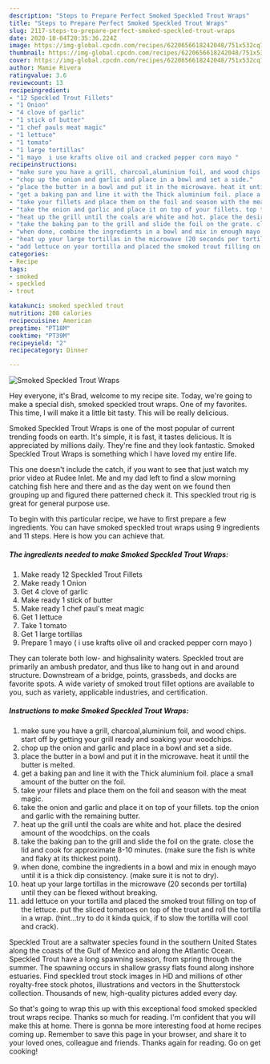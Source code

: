 ```yaml
---
description: "Steps to Prepare Perfect Smoked Speckled Trout Wraps"
title: "Steps to Prepare Perfect Smoked Speckled Trout Wraps"
slug: 2117-steps-to-prepare-perfect-smoked-speckled-trout-wraps
date: 2020-10-04T20:35:36.224Z
image: https://img-global.cpcdn.com/recipes/6220656618242048/751x532cq70/smoked-speckled-trout-wraps-recipe-main-photo.jpg
thumbnail: https://img-global.cpcdn.com/recipes/6220656618242048/751x532cq70/smoked-speckled-trout-wraps-recipe-main-photo.jpg
cover: https://img-global.cpcdn.com/recipes/6220656618242048/751x532cq70/smoked-speckled-trout-wraps-recipe-main-photo.jpg
author: Mamie Rivera
ratingvalue: 3.6
reviewcount: 13
recipeingredient:
- "12 Speckled Trout Fillets"
- "1 Onion"
- "4 clove of garlic"
- "1 stick of butter"
- "1 chef pauls meat magic"
- "1 lettuce"
- "1 tomato"
- "1 large tortillas"
- "1 mayo  i use krafts olive oil and cracked pepper corn mayo "
recipeinstructions:
- "make sure you have a grill, charcoal,aluminium foil, and wood chips. start off by getting your grill ready and soaking your woodchips."
- "chop up the onion and garlic and place in a bowl and set a side."
- "place the butter in a bowl and put it in the microwave. heat it until the butter is melted."
- "get a baking pan and line it with the Thick aluminium foil. place a small amount of the butter on the foil."
- "take your fillets and place them on the foil and season with the meat magic."
- "take the onion and garlic and place it on top of your fillets. top the onion and garlic with the remaining butter."
- "heat up the grill until the coals are white and hot. place the desired amount of the woodchips. on the coals"
- "take the baking pan to the grill and slide the foil on the grate. close the lid and cook for approximate 8-10 minutes. (make sure the fish is white and flaky at its thickest point)."
- "when done, combine the ingredients in a bowl and mix in enough mayo until it is a thick dip consistency. (make sure it is not to dry)."
- "heat up your large tortillas in the microwave (20 seconds per tortilla) until they can be flexed without breaking."
- "add lettuce on your tortilla and placed the smoked trout filling on top of the lettuce. put the sliced tomatoes on top of the trout and roll the tortilla in a wrap. (hint...try to do it kinda quick, if to slow the tortilla will cool and crack)."
categories:
- Recipe
tags:
- smoked
- speckled
- trout

katakunci: smoked speckled trout 
nutrition: 208 calories
recipecuisine: American
preptime: "PT18M"
cooktime: "PT39M"
recipeyield: "2"
recipecategory: Dinner

---
```



![Smoked Speckled Trout Wraps](https://img-global.cpcdn.com/recipes/6220656618242048/751x532cq70/smoked-speckled-trout-wraps-recipe-main-photo.jpg)

Hey everyone, it's Brad, welcome to my recipe site. Today, we're going to make a special dish, smoked speckled trout wraps. One of my favorites. This time, I will make it a little bit tasty. This will be really delicious.

Smoked Speckled Trout Wraps is one of the most popular of current trending foods on earth. It's simple, it is fast, it tastes delicious. It is appreciated by millions daily. They're fine and they look fantastic. Smoked Speckled Trout Wraps is something which I have loved my entire life.

This one doesn&#39;t include the catch, if you want to see that just watch my prior video at Rudee Inlet. Me and my dad left to find a slow morning catching fish here and there and as the day went on we found then grouping up and figured there patterned check it. This speckled trout rig is great for general purpose use.


To begin with this particular recipe, we have to first prepare a few ingredients. You can have smoked speckled trout wraps using 9 ingredients and 11 steps. Here is how you can achieve that.

<!--inarticleads1-->

##### The ingredients needed to make Smoked Speckled Trout Wraps:

1. Make ready 12 Speckled Trout Fillets
1. Make ready 1 Onion
1. Get 4 clove of garlic
1. Make ready 1 stick of butter
1. Make ready 1 chef paul&#39;s meat magic
1. Get 1 lettuce
1. Take 1 tomato
1. Get 1 large tortillas
1. Prepare 1 mayo ( i use krafts olive oil and cracked pepper corn mayo )


They can tolerate both low- and highsalinity waters. Speckled trout are primarily an ambush predator, and thus like to hang out in and around structure. Downstream of a bridge, points, grassbeds, and docks are favorite spots. A wide variety of smoked trout fillet options are available to you, such as variety, applicable industries, and certification. 

<!--inarticleads2-->

##### Instructions to make Smoked Speckled Trout Wraps:

1. make sure you have a grill, charcoal,aluminium foil, and wood chips. start off by getting your grill ready and soaking your woodchips.
1. chop up the onion and garlic and place in a bowl and set a side.
1. place the butter in a bowl and put it in the microwave. heat it until the butter is melted.
1. get a baking pan and line it with the Thick aluminium foil. place a small amount of the butter on the foil.
1. take your fillets and place them on the foil and season with the meat magic.
1. take the onion and garlic and place it on top of your fillets. top the onion and garlic with the remaining butter.
1. heat up the grill until the coals are white and hot. place the desired amount of the woodchips. on the coals
1. take the baking pan to the grill and slide the foil on the grate. close the lid and cook for approximate 8-10 minutes. (make sure the fish is white and flaky at its thickest point).
1. when done, combine the ingredients in a bowl and mix in enough mayo until it is a thick dip consistency. (make sure it is not to dry).
1. heat up your large tortillas in the microwave (20 seconds per tortilla) until they can be flexed without breaking.
1. add lettuce on your tortilla and placed the smoked trout filling on top of the lettuce. put the sliced tomatoes on top of the trout and roll the tortilla in a wrap. (hint...try to do it kinda quick, if to slow the tortilla will cool and crack).


Speckled Trout are a saltwater species found in the southern United States along the coasts of the Gulf of Mexico and along the Atlantic Ocean. Speckled Trout have a long spawning season, from spring through the summer. The spawning occurs in shallow grassy flats found along inshore estuaries. Find speckled trout stock images in HD and millions of other royalty-free stock photos, illustrations and vectors in the Shutterstock collection. Thousands of new, high-quality pictures added every day. 

So that's going to wrap this up with this exceptional food smoked speckled trout wraps recipe. Thanks so much for reading. I'm confident that you will make this at home. There is gonna be more interesting food at home recipes coming up. Remember to save this page in your browser, and share it to your loved ones, colleague and friends. Thanks again for reading. Go on get cooking!
